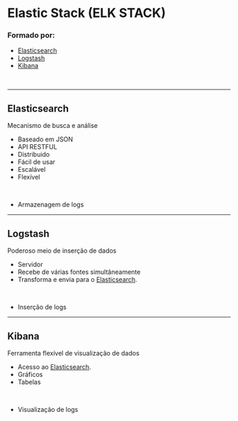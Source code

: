 # Elastic Stack (ELK STACK)

### Formado por:

- [Elasticsearch](#elasticsearch)
- [Logstash](#logstash)
- [Kibana](#kibana)

<br/>

---

## Elasticsearch

Mecanismo de busca e análise

- Baseado em JSON
- API RESTFUL
- Distribuido
- Fácil de usar
- Escalável
- Flexível

<br/>

- Armazenagem de logs

---

## Logstash

Poderoso meio de inserção de dados

- Servidor
- Recebe de várias fontes simultâneamente
- Transforma e envia para o [Elasticsearch](#elasticsearch).

<br/>

- Inserção de logs

---

## Kibana

Ferramenta flexível de visualização de dados

- Acesso ao [Elasticsearch](#elasticsearch).
- Gráficos
- Tabelas

<br/>

- Visualização de logs
